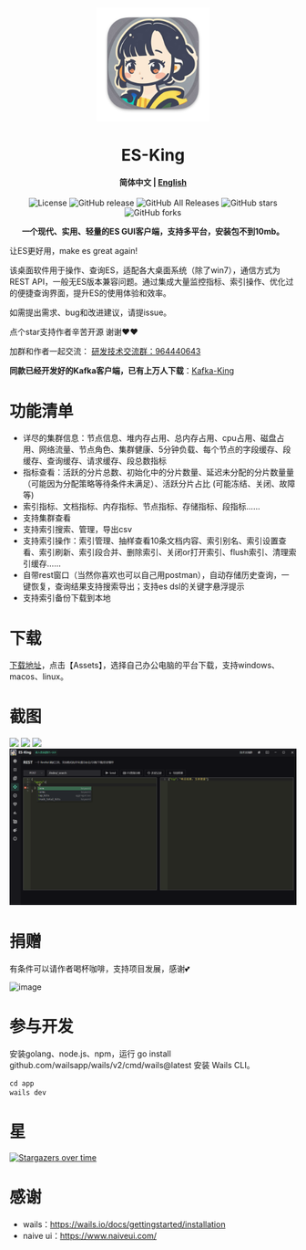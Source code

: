 <p align="center">
  <img src="app/build/appicon.png" alt="图片标题" width="200">
</p>
<h1 align="center">ES-King </h1>
<h4 align="center"><strong>简体中文</strong> | <a href="https://github.com/Bronya0/ES-King/blob/wails/readme-en.md">English</a></h4>

<div align="center">

![License](https://img.shields.io/github/license/Bronya0/ES-King)
![GitHub release](https://img.shields.io/github/release/Bronya0/ES-King)
![GitHub All Releases](https://img.shields.io/github/downloads/Bronya0/ES-King/total)
![GitHub stars](https://img.shields.io/github/stars/Bronya0/ES-King)
![GitHub forks](https://img.shields.io/github/forks/Bronya0/ES-King)

<strong>一个现代、实用、轻量的ES GUI客户端，支持多平台，安装包不到10mb。</strong>


</div>

让ES更好用，make es great again! 

该桌面软件用于操作、查询ES，适配各大桌面系统（除了win7），通信方式为REST API，一般无ES版本兼容问题。通过集成大量监控指标、索引操作、优化过的便捷查询界面，提升ES的使用体验和效率。

如需提出需求、bug和改进建议，请提issue。

点个star支持作者辛苦开源 谢谢❤❤

加群和作者一起交流： <a target="_blank" href="https://qm.qq.com/cgi-bin/qm/qr?k=pDqlVFyLMYEEw8DPJlRSBN27lF8qHV2v&jump_from=webapi&authKey=Wle/K0ARM1YQWlpn6vvfiZuMedy2tT9BI73mUvXVvCuktvi0fNfmNR19Jhyrf2Nz">研发技术交流群：964440643</a>

**同款已经开发好的Kafka客户端，已有上万人下载**：[Kafka-King](https://github.com/Bronya0/Kafka-King)

# 功能清单
- 详尽的集群信息：节点信息、堆内存占用、总内存占用、cpu占用、磁盘占用、网络流量、节点角色、集群健康、5分钟负载、每个节点的字段缓存、段缓存、查询缓存、请求缓存、段总数指标
- 指标查看：活跃的分片总数、初始化中的分片数量、延迟未分配的分片数量量（可能因为分配策略等待条件未满足）、活跃分片占比 (可能冻结、关闭、故障等)
- 索引指标、文档指标、内存指标、节点指标、存储指标、段指标……
- 支持集群查看
- 支持索引搜索、管理，导出csv
- 支持索引操作：索引管理、抽样查看10条文档内容、索引别名、索引设置查看、索引刷新、索引段合并、删除索引、关闭or打开索引、flush索引、清理索引缓存……
- 自带rest窗口（当然你喜欢也可以自己用postman），自动存储历史查询，一键恢复，查询结果支持搜索导出；支持es dsl的关键字悬浮提示
- 支持索引备份下载到本地

# 下载
[下载地址](https://github.com/Bronya0/ES-King/releases)，点击【Assets】，选择自己办公电脑的平台下载，支持windows、macos、linux。


# 截图
![](docs/snap/1.png)
![](docs/snap/3.png)
![](docs/snap/4.png)
![](docs/snap/5.png)

# 捐赠
有条件可以请作者喝杯咖啡，支持项目发展，感谢💕

![image](https://github.com/user-attachments/assets/da6d46da-4e24-41e3-843d-495c6cd32065)



# 参与开发
安装golang、node.js、npm，运行 go install github.com/wailsapp/wails/v2/cmd/wails@latest 安装 Wails CLI。
```
cd app
wails dev
```

# 星
[![Stargazers over time](https://starchart.cc/Bronya0/ES-King.svg)](https://starchart.cc/Bronya0/ES-King)


# 感谢
- wails：https://wails.io/docs/gettingstarted/installation
- naive ui：https://www.naiveui.com/
